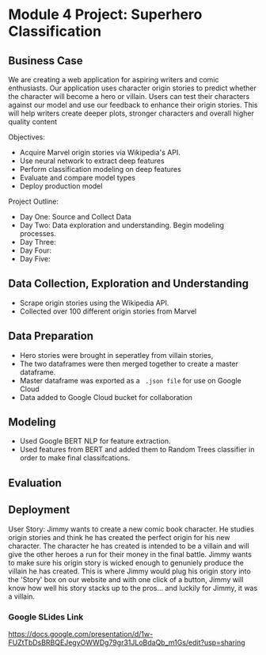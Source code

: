 # Module 4 Project: Superhero Classification

## Business Case
We are creating a web application for aspiring writers and comic enthusiasts. Our application uses character origin stories to predict whether the character will become a hero or villain. Users can test their characters against our model and use our feedback to enhance their origin stories. This will help writers create deeper plots, stronger characters and overall higher quality content

Objectives:
- Acquire Marvel origin stories via Wikipedia's API. 
- Use neural network to extract deep features
- Perform classification modeling on deep features
- Evaluate and compare model types
- Deploy production model


Project Outline:
- Day One: Source and Collect Data
- Day Two: Data exploration and understanding. Begin modeling processes. 
- Day Three: 
- Day Four:
- Day Five: 


## Data Collection, Exploration and Understanding
- Scrape origin stories using the Wikipedia API. 
- Collected over 100 different origin stories from Marvel

## Data Preparation
- Hero stories were brought in seperatley from villain stories, 
- The two dataframes were then merged together to create a master dataframe.
- Master dataframe was exported as a ``` .json file``` for use on Google Cloud
- Data added to Google Cloud bucket for collaboration 

## Modeling
- Used Google BERT NLP for feature extraction. 
- Used features from BERT and added them to Random Trees classifier in order to make final classifcations. 

## Evaluation

## Deployment
User Story:
Jimmy wants to create a new comic book character. He studies origin stories and think he has created the perfect origin for his new character. The character he has created is intended to be a villain and will give the other heroes a run for their money in the final battle. Jimmy wants to make sure his origin story is wicked enough to genuniely produce the villain he has created. This is where Jimmy would plug his origin story into the 'Story' box on our website and with one click of a button, Jimmy will know how well his story stacks up to the pros... and luckily for Jimmy, it was a villain.

### Google SLides Link
https://docs.google.com/presentation/d/1w-FUZtTbDsBRBQEJegyOWWDg79gr31JLoBdaQb_m1Gs/edit?usp=sharing
